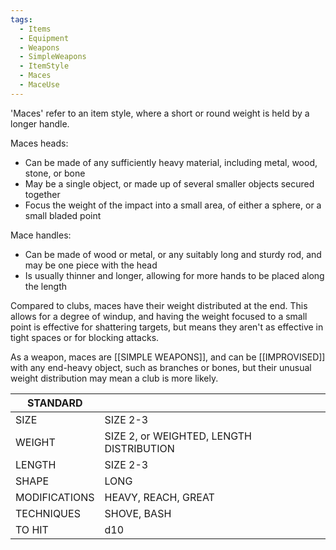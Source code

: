```yaml
---
tags:
  - Items
  - Equipment
  - Weapons
  - SimpleWeapons
  - ItemStyle
  - Maces
  - MaceUse
---
```

'Maces' refer to an item style, where a short or round weight is held by a longer handle.

Maces heads:
- Can be made of any sufficiently heavy material, including metal, wood, stone, or bone
- May be a single object, or made up of several smaller objects secured together
- Focus the weight of the impact into a small area, of either a sphere, or a small bladed point

Mace handles:
- Can be made of wood or metal, or any suitably long and sturdy rod, and may be one piece with the head
- Is usually thinner and longer, allowing for more hands to be placed along the length

Compared to clubs, maces have their weight distributed at the end. This allows for a degree of windup, and having the weight focused to a small point is effective for shattering targets, but means they aren't as effective in tight spaces or for blocking attacks.

As a weapon, maces are [[SIMPLE WEAPONS]], and can be [[IMPROVISED]] with any end-heavy object, such as branches or bones, but their unusual weight distribution may mean a club is more likely.

| STANDARD      |                                          |
| ------------- | ---------------------------------------- |
| SIZE          | SIZE 2-3                                 |
| WEIGHT        | SIZE 2, or WEIGHTED, LENGTH DISTRIBUTION |
| LENGTH        | SIZE 2-3                                 |
| SHAPE         | LONG                                     |
| MODIFICATIONS | HEAVY, REACH, GREAT                      |
| TECHNIQUES    | SHOVE, BASH                              |
| TO HIT        | d10                                      |
